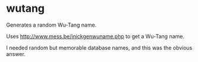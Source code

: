 wutang
======

Generates a random Wu-Tang name.

Uses http://www.mess.be/inickgenwuname.php to get a Wu-Tang name. 

I needed random but memorable database names, and this was the obvious answer.
